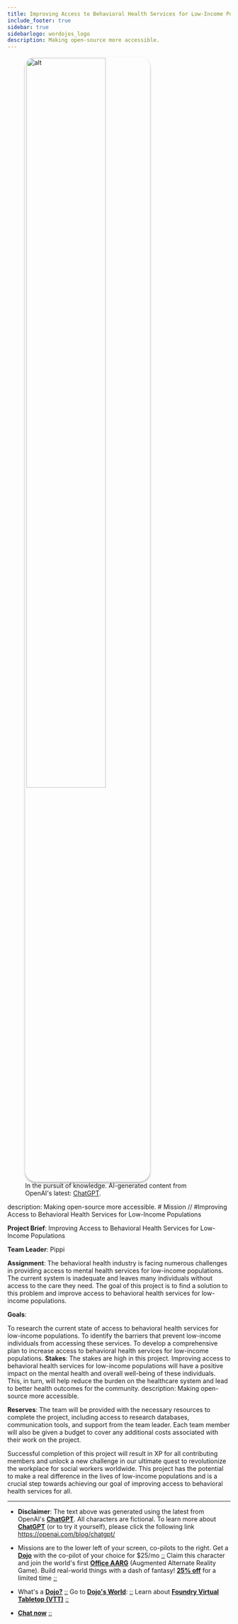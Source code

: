 ```yaml
---
title: Improving Access to Behavioral Health Services for Low-Income Populations
include_footer: true
sidebar: true
sidebarlogo: wordojos_logo
description: Making open-source more accessible.
---
```

<figure>
    <img src='/uploads/mechs/Barista.png' style="width: 65%;height: 65%;padding: 3px; box-shadow: 0 3px 5px rgba(0,0,0,.3);border-radius: 25px;overflow: hidden;border: none;" align="middle"; alt='alt'; alt='student in hoody with laptop';/>
    <figcaption>In the pursuit of knowledge.  AI-generated content from OpenAI's latest: <a href="https://openai.com/blog/chatgpt/" >ChatGPT</a>.</figcaption>
</figure>
description: Making open-source more accessible.
# Mission // #Improving Access to Behavioral Health Services for Low-Income Populations

**Project Brief**: Improving Access to Behavioral Health Services for Low-Income Populations

**Team Leader**: Pippi

**Assignment**:
The behavioral health industry is facing numerous challenges in providing access to mental health services for low-income populations. The current system is inadequate and leaves many individuals without access to the care they need. The goal of this project is to find a solution to this problem and improve access to behavioral health services for low-income populations.

**Goals**:

To research the current state of access to behavioral health services for low-income populations.
To identify the barriers that prevent low-income individuals from accessing these services.
To develop a comprehensive plan to increase access to behavioral health services for low-income populations.
**Stakes**:
The stakes are high in this project. Improving access to behavioral health services for low-income populations will have a positive impact on the mental health and overall well-being of these individuals. This, in turn, will help reduce the burden on the healthcare system and lead to better health outcomes for the community.
description: Making open-source more accessible.

**Reserves**:
The team will be provided with the necessary resources to complete the project, including access to research databases, communication tools, and support from the team leader. Each team member will also be given a budget to cover any additional costs associated with their work on the project.

Successful completion of this project will result in XP for all contributing members and unlock a new challenge in our ultimate quest to revolutionize the workplace for social workers worldwide. This project has the potential to make a real difference in the lives of low-income populations and is a crucial step towards achieving our goal of improving access to behavioral health services for all.

---

* **Disclaimer**: The text above was generated using the latest from OpenAI's [**ChatGPT**](https://openai.com/blog/chatgpt/).  All characters are fictional.  To learn more about [**ChatGPT**](https://openai.com/blog/chatgpt/) (or to try it yourself), please click the following link https://openai.com/blog/chatgpt/

* Missions are to the lower left of your screen, co-pilots to the right. Get a [**Dojo**](https://workmates.live/marketplace) with the co-pilot of your choice for $25/mo [::](https://workmates.live/marketplace)  Claim this character and join the world's first [**Office AARG**](https://dojos.world) (Augmented Alternate Reality Game). Build real-world things with a dash of fantasy! [**25% off**](https://blog.workdojos.com/deal-on-a-dojo) for a limited time [::](https://blog.workdojos.com/deal-on-a-dojo) 

* What's a [**Dojo?**](https://workdojos.com) [::](https://workdojos.com)  Go to [**Dojo's World**](https://dojos.world): [::](https://dojos.world)  Learn about [**Foundry Virtual Tabletop (VTT)**](https://foundryvtt.com) [::](https://foundryvtt.com/)

* [**Chat now**](https://chat.workmates.live/channel/support) [::](https://chat.workmates.live/channel/support)